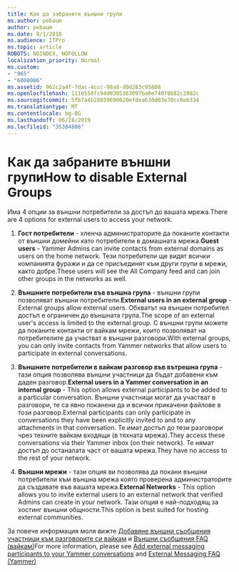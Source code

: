 ```yaml
---
title: Как да забраните външни групи
ms.author: pebaum
author: pebaum
ms.date: 8/1/2018
ms.audience: ITPro
ms.topic: article
ROBOTS: NOINDEX, NOFOLLOW
localization_priority: Normal
ms.custom:
- "965"
- "6000006"
ms.assetid: 962c2a4f-7dac-4ccc-98a8-d0d283c95808
ms.openlocfilehash: 111b558fc94d0305363097ba0e74078682c2802c
ms.sourcegitcommit: 5fb7a4b28859690020efdea630d03e70cc0e6334
ms.translationtype: MT
ms.contentlocale: bg-BG
ms.lasthandoff: 06/28/2019
ms.locfileid: "35384886"
---
```

# <a name="how-to-disable-external-groups"></a><span data-ttu-id="a2745-102">Как да забраните външни групи</span><span class="sxs-lookup"><span data-stu-id="a2745-102">How to disable External Groups</span></span>

<span data-ttu-id="a2745-103">Има 4 опции за външни потребители за достъп до вашата мрежа.</span><span class="sxs-lookup"><span data-stu-id="a2745-103">There are 4 options for external users to access your network.</span></span>
  
1. <span data-ttu-id="a2745-104">**Гост потребители** - хленча администраторите да поканите контакти от външни домейни като потребители в домашната мрежа.</span><span class="sxs-lookup"><span data-stu-id="a2745-104">**Guest users** - Yammer Admins can invite contacts from external domains as users on the home network.</span></span> <span data-ttu-id="a2745-105">Тези потребители ще видят всички компанията фуражи и да се присъединят към други групи в мрежи, както добре.</span><span class="sxs-lookup"><span data-stu-id="a2745-105">These users will see the All Company feed and can join other groups in the networks as well.</span></span>

2. <span data-ttu-id="a2745-106">**Външните потребители във външна група** - външни групи позволяват външни потребители.</span><span class="sxs-lookup"><span data-stu-id="a2745-106">**External users in an external group** - External groups allow external users.</span></span> <span data-ttu-id="a2745-107">Обхватът на външен потребител достъп е ограничен до външната група.</span><span class="sxs-lookup"><span data-stu-id="a2745-107">The scope of an external user's access is limited to the external group.</span></span> <span data-ttu-id="a2745-108">С външни групи можете да поканите контакти от вайкам мрежи, които позволяват на потребителите да участват в външни разговори.</span><span class="sxs-lookup"><span data-stu-id="a2745-108">With external groups, you can only invite contacts from Yammer networks that allow users to participate in external conversations.</span></span>

3. <span data-ttu-id="a2745-109">**Външните потребители в вайкам разговор във вътрешна група** - тази опция позволява външни участници да бъдат добавени към даден разговор.</span><span class="sxs-lookup"><span data-stu-id="a2745-109">**External users in a Yammer conversation in an internal group** - This option allows external participants to be added to a particular conversation.</span></span> <span data-ttu-id="a2745-110">Външни участници могат да участват в разговори, те са явно поканени да и всички прикачени файлове в този разговор.</span><span class="sxs-lookup"><span data-stu-id="a2745-110">External participants can only participate in conversations they have been explicitly invited to and to any attachments in that conversation.</span></span> <span data-ttu-id="a2745-111">Те имат достъп до тези разговори чрез техните вайкам входящи (в тяхната мрежа).</span><span class="sxs-lookup"><span data-stu-id="a2745-111">They access these conversations via their Yammer inbox (on their network).</span></span> <span data-ttu-id="a2745-112">Те нямат достъп до останалата част от вашата мрежа.</span><span class="sxs-lookup"><span data-stu-id="a2745-112">They have no access to the rest of your network.</span></span>

4. <span data-ttu-id="a2745-113">**Външни мрежи** - тази опция ви позволява да покани външни потребители към външна мрежа която проверена администраторите да създавате във вашата мрежа.</span><span class="sxs-lookup"><span data-stu-id="a2745-113">**External Networks** - This option allows you to invite external users to an external network that verified Admins can create in your network.</span></span> <span data-ttu-id="a2745-114">Тази опция е най-подходящ за хостинг външни общности.</span><span class="sxs-lookup"><span data-stu-id="a2745-114">This option is best suited for hosting external communities.</span></span>

<span data-ttu-id="a2745-115">За повече информация моля вижте [Добавяне външни съобщения участници към разговорите си вайкам](https://support.office.com/article/add-external-messaging-participants-to-your-yammer-conversations-423653bb-86b2-4eac-9d7e-dca121f7c16c?ui=en-US&amp;rs=en-US&amp;ad=US) и [Външни съобщения FAQ (вайкам)](https://support.office.com/article/External-messaging-FAQ-Yammer-35b59d6c-bb1c-4541-bf19-9f67d2f2b199)</span><span class="sxs-lookup"><span data-stu-id="a2745-115">For more information, please see [Add external messaging participants to your Yammer conversations](https://support.office.com/article/add-external-messaging-participants-to-your-yammer-conversations-423653bb-86b2-4eac-9d7e-dca121f7c16c?ui=en-US&amp;rs=en-US&amp;ad=US) and [External Messaging FAQ (Yammer)](https://support.office.com/article/External-messaging-FAQ-Yammer-35b59d6c-bb1c-4541-bf19-9f67d2f2b199)</span></span>
  